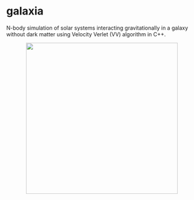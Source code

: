 # galaxia
N-body simulation of solar systems interacting gravitationally in a galaxy without dark matter using Velocity Verlet (VV) algorithm in C++.
<p align="center">
<img src="https://github.com/adruas/galaxia/blob/master/Version-Final/trayectorias.gif" width="400">
</p>
